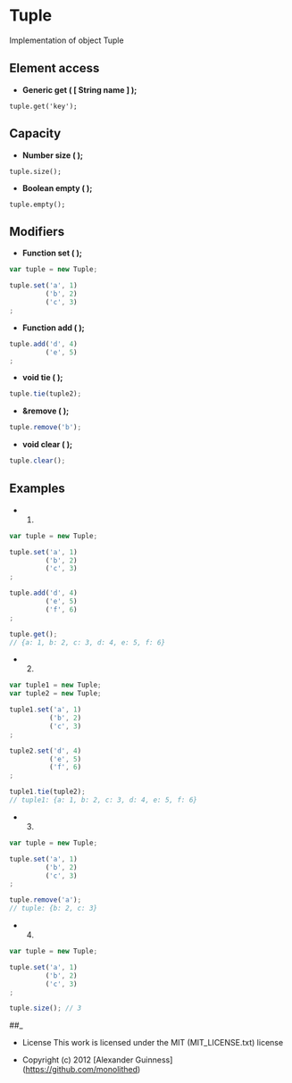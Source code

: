 # Tuple

Implementation of object Tuple

## Element access

* **Generic get ( [ String name ] );**<br />

```javascrip
tuple.get('key');
```

## Capacity

* **Number size ( );**<br />

```javascrip
tuple.size();
```

* **Boolean empty ( );**<br />

```javascrip
tuple.empty();
```

## Modifiers

* **Function set ( );**<br />

```javascript
var tuple = new Tuple;

tuple.set('a', 1)
         ('b', 2)
         ('c', 3)
;
```

* **Function add ( );**<br />

```javascript
tuple.add('d', 4)
         ('e', 5)
;
```

* **void tie ( );**<br />

```javascript
tuple.tie(tuple2);
```

* **&remove ( );**<br />

```javascript
tuple.remove('b');
```

* **void clear ( );**<br />

```javascript
tuple.clear();
```

## Examples

* 1.

```javascript
var tuple = new Tuple;

tuple.set('a', 1)
         ('b', 2)
         ('c', 3)
;

tuple.add('d', 4)
         ('e', 5)
         ('f', 6)
;

tuple.get();
// {a: 1, b: 2, c: 3, d: 4, e: 5, f: 6}
```

* 2.

```javascript
var tuple1 = new Tuple;
var tuple2 = new Tuple;

tuple1.set('a', 1)
          ('b', 2)
          ('c', 3)
;

tuple2.set('d', 4)
          ('e', 5)
          ('f', 6)
;

tuple1.tie(tuple2);
// tuple1: {a: 1, b: 2, c: 3, d: 4, e: 5, f: 6}
```

* 3.

```javascript
var tuple = new Tuple;

tuple.set('a', 1)
         ('b', 2)
         ('c', 3)
;

tuple.remove('a');
// tuple: {b: 2, c: 3}
```


* 4.

```javascript
var tuple = new Tuple;

tuple.set('a', 1)
         ('b', 2)
         ('c', 3)
;

tuple.size(); // 3
```


##_

* License
   This work is licensed under the MIT (MIT_LICENSE.txt) license

* Copyright (c) 2012 [Alexander Guinness] (https://github.com/monolithed)
